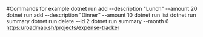 #Commands for example
dotnet run add --description "Lunch" --amount 20
dotnet run add --description "Dinner" --amount 10
dotnet run list
dotnet run summary
dotnet run delete --id 2
dotnet run summary --month 6    https://roadmap.sh/projects/expense-tracker
